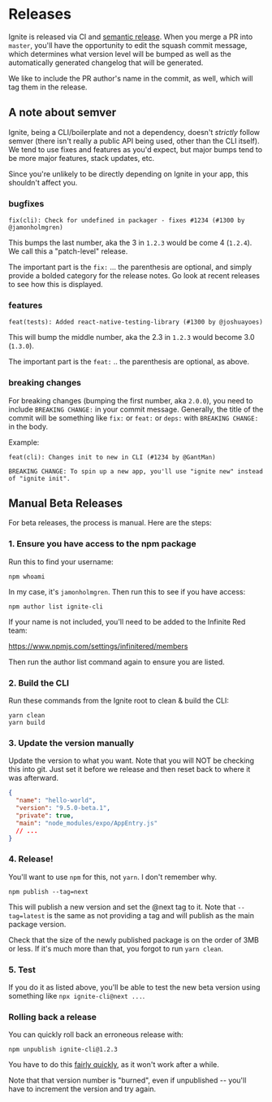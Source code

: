 # Releases

Ignite is released via CI and [semantic release](https://semantic-release.gitbook.io/semantic-release/). When you merge a PR into `master`, you'll have the opportunity to edit the squash commit message, which determines what version level will be bumped as well as the automatically generated changelog that will be generated.

We like to include the PR author's name in the commit, as well, which will tag them in the release.

## A note about semver

Ignite, being a CLI/boilerplate and not a dependency, doesn't _strictly_ follow semver (there isn't really a public API being used, other than the CLI itself). We tend to use fixes and features as you'd expect, but major bumps tend to be more major features, stack updates, etc.

Since you're unlikely to be directly depending on Ignite in your app, this shouldn't affect you.

### bugfixes

```
fix(cli): Check for undefined in packager - fixes #1234 (#1300 by @jamonholmgren)
```

This bumps the last number, aka the 3 in `1.2.3` would be come 4 (`1.2.4`). We call this a "patch-level" release.

The important part is the `fix:` ... the parenthesis are optional, and simply provide a bolded category for the release notes. Go look at recent releases to see how this is displayed.

### features

```
feat(tests): Added react-native-testing-library (#1300 by @joshuayoes)
```

This will bump the middle number, aka the 2.3 in `1.2.3` would become 3.0 (`1.3.0`).

The important part is the `feat:` .. the parenthesis are optional, as above.

### breaking changes

For breaking changes (bumping the first number, aka `2.0.0`), you need to include `BREAKING CHANGE:` in your commit message. Generally, the title of the commit will be something like `fix:` or `feat:` or `deps:` with `BREAKING CHANGE:` in the body.

Example:

```
feat(cli): Changes init to new in CLI (#1234 by @GantMan)

BREAKING CHANGE: To spin up a new app, you'll use "ignite new" instead of "ignite init".
```

## Manual Beta Releases

For beta releases, the process is manual. Here are the steps:

### 1. Ensure you have access to the npm package

Run this to find your username:

```
npm whoami
```

In my case, it's `jamonholmgren`. Then run this to see if you have access:

```
npm author list ignite-cli
```

If your name is not included, you'll need to be added to the Infinite Red team:

https://www.npmjs.com/settings/infinitered/members

Then run the author list command again to ensure you are listed.

### 2. Build the CLI

Run these commands from the Ignite root to clean & build the CLI:

```
yarn clean
yarn build
```

### 3. Update the version manually

Update the version to what you want. Note that you will NOT be checking this into git. Just set it before we release and then reset back to where it was afterward.

```json
{
  "name": "hello-world",
  "version": "9.5.0-beta.1",
  "private": true,
  "main": "node_modules/expo/AppEntry.js"
  // ...
}
```

### 4. Release!

You'll want to use `npm` for this, not `yarn`. I don't remember why.

```
npm publish --tag=next
```

This will publish a new version and set the @next tag to it. Note that `--tag=latest` is the same as not providing a tag and will publish as the main package version.

Check that the size of the newly published package is on the order of 3MB or less. If it's much more than that, you forgot to run `yarn clean`.

### 5. Test

If you do it as listed above, you'll be able to test the new beta version using something like `npx ignite-cli@next ...`.

### Rolling back a release

You can quickly roll back an erroneous release with:

```
npm unpublish ignite-cli@1.2.3
```

You have to do this [fairly quickly](https://docs.npmjs.com/policies/unpublish), as it won't work after a while.

Note that that version number is "burned", even if unpublished -- you'll have to increment the version and try again.
